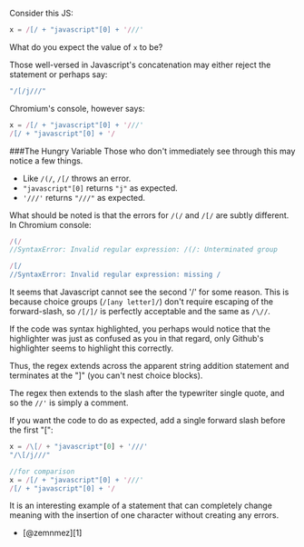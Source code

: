 Consider this JS:
``` javascript
x = /[/ + "javascript"[0] + '///'
```
What do you expect the value of `x` to be?

Those well-versed in Javascript's concatenation may either reject the statement or perhaps say:

``` javascript
"/[/j///"
```

Chromium's console, however says:
``` javascript
x = /[/ + "javascript"[0] + '///'
/[/ + "javascript"[0] + '/
```

###The Hungry Variable
Those who don't immediately see through this may notice a few things.

* Like `/(/`, `/[/` throws an error.
* `"javascript"[0]` returns `"j"` as expected.
* `'///'` returns `"///"` as expected.

What should be noted is that the errors for `/(/` and `/[/` are subtly different. In Chromium console:

``` javascript
/(/
//SyntaxError: Invalid regular expression: /(/: Unterminated group

/[/
//SyntaxError: Invalid regular expression: missing /
```

It seems that Javascript cannot see the second '/' for some reason. This is because choice groups (`/[any letter]/`) don't require escaping of the forward-slash, so `/[/]/` is perfectly acceptable and the same as `/\//`.

If the code was syntax highlighted, you perhaps would notice that the highlighter was just as confused as you in that regard, only Github's highlighter seems to highlight this correctly.

Thus, the regex extends across the apparent string addition statement and terminates at the "]" (you can't nest choice blocks).

The regex then extends to the slash after the typewriter single quote, and so the `//'` is simply a comment.


If you want the code to do as expected, add a single forward slash before the first "[":

``` javascript 
x = /\[/ + "javascript"[0] + '///'
"/\[/j///"

//for comparison
x = /[/ + "javascript"[0] + '///'
/[/ + "javascript"[0] + '/
```

It is an interesting example of a statement that can completely change meaning with the insertion of one character without creating any errors.

 - [@zemnmez][1]
